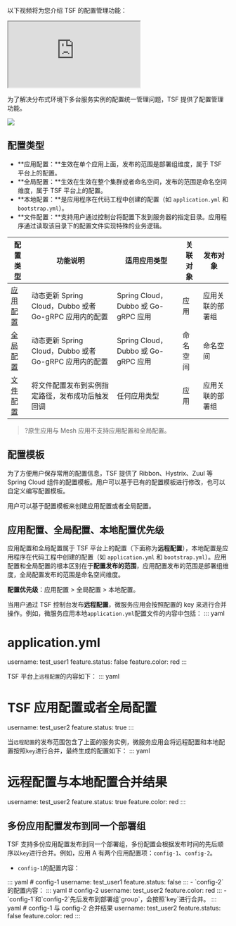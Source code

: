 以下视频将为您介绍 TSF 的配置管理功能：
<div class="doc-video-mod"><iframe src="https://cloud.tencent.com/edu/learning/quick-play/2038-24381?source=gw.doc.media&withPoster=1&notip=1"></iframe></div>



为了解决分布式环境下多台服务实例的配置统一管理问题，TSF 提供了配置管理功能。

![](https://qcloudimg.tencent-cloud.cn/raw/a539bac55aaa5c8d8df0e366391a3cd1.png)

## 配置类型

- **应用配置：**生效在单个应用上面，发布的范围是部署组维度，属于 TSF 平台上的配置。
- **全局配置：**生效在生效在整个集群或者命名空间，发布的范围是命名空间维度，属于 TSF 平台上的配置。   
- **本地配置：**是应用程序在代码工程中创建的配置（如 `application.yml` 和 `bootstrap.yml`）。
- **文件配置：**支持用户通过控制台将配置下发到服务器的指定目录。应用程序通过读取该目录下的配置文件实现特殊的业务逻辑。

| 配置类型 | 功能说明                                         | 适用应用类型               | 关联对象 |发布对象 |
| -------- | ------------------------------------------------ | -------------------------- | -------- |-------- |
| [应用配置](https://cloud.tencent.com/document/product/649/15539) | 动态更新 Spring Cloud，Dubbo 或者 Go-gRPC 应用内的配置    | Spring Cloud，Dubbo 或 Go-gRPC 应用 | 应用 |应用关联的部署组   |
| [全局配置](https://cloud.tencent.com/document/product/649/17827) | 动态更新 Spring Cloud，Dubbo 或者 Go-gRPC 应用内的配置    | Spring Cloud，Dubbo 或 Go-gRPC 应用 |命名空间| 命名空间 |
| [文件配置](https://cloud.tencent.com/document/product/649/30825) | 将文件配置发布到实例指定路径，发布成功后触发回调 | 任何应用类型       |应用        | 应用关联的部署组  |

> ?原生应用与 Mesh 应用不支持应用配置和全局配置。

## 配置模板

为了方便用户保存常用的配置信息，TSF 提供了 Ribbon、Hystrix、Zuul 等 Spring Cloud 组件的配置模板。用户可以基于已有的配置模板进行修改，也可以自定义编写配置模板。

用户可以基于配置模板来创建应用配置或者全局配置。



## 应用配置、全局配置、本地配置优先级

应用配置和全局配置属于 TSF 平台上的配置（下面称为**远程配置**），本地配置是应用程序在代码工程中创建的配置（如 `application.yml` 和 `bootstrap.yml`）。应用配置和全局配置的根本区别在于**配置发布的范围**，应用配置发布的范围是部署组维度，全局配置发布的范围是命名空间维度。

**配置优先级**：应用配置 > 全局配置 > 本地配置。



当用户通过 TSF 控制台发布**远程配置**，微服务应用会按照配置的 key 来进行合并操作。例如，微服务应用本地`application.yml`配置文件的内容中包括：
<dx-codeblock>
:::  yaml
# application.yml
username: test_user1
feature.status: false
feature.color: red
:::
</dx-codeblock>


TSF 平台上`远程配置`的内容如下：
<dx-codeblock>
:::  yaml
# TSF 应用配置或者全局配置
username: test_user2
feature.status: true
:::
</dx-codeblock>


当`远程配置`的发布范围包含了上面的服务实例，微服务应用会将远程配置和本地配置按照`key`进行合并，最终生成的配置如下：
<dx-codeblock>
:::  yaml
# 远程配置与本地配置合并结果
username: test_user2
feature.status: true
feature.color: red
:::
</dx-codeblock>




## 多份应用配置发布到同一个部署组
TSF 支持多份应用配置发布到同一个部署组，多份配置会根据发布时间的先后顺序以`key`进行合并。例如，应用 A 有两个应用配置项：`config-1`、`config-2`。

- `config-1`的配置内容：
<dx-codeblock>
:::  yaml
# config-1
username: test_user1
feature.status: false
:::
</dx-codeblock>
- `config-2`的配置内容：
<dx-codeblock>
:::  yaml
# config-2
username: test_user2
feature.color: red
:::
</dx-codeblock>
- `config-1`和`config-2`先后发布到部署组`group`，会按照`key`进行合并。
<dx-codeblock>
:::  yaml
# config-1 与 config-2 合并结果
username: test_user2
feature.status: false
feature.color: red
:::
</dx-codeblock>


